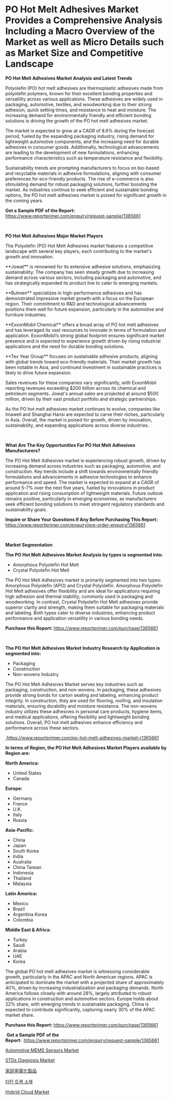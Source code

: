 <p><h1>PO Hot Melt Adhesives Market Provides a Comprehensive Analysis Including a Macro Overview of the Market as well as Micro Details such as Market Size and Competitive Landscape</h1></p><p><strong>PO Hot Melt Adhesives Market Analysis and Latest Trends</strong></p>
<p><p>Polyolefin (PO) hot melt adhesives are thermoplastic adhesives made from polyolefin polymers, known for their excellent bonding properties and versatility across various applications. These adhesives are widely used in packaging, automotive, textiles, and woodworking due to their strong adhesion, quick setting times, and resistance to heat and moisture. The increasing demand for environmentally friendly and efficient bonding solutions is driving the growth of the PO hot melt adhesives market.</p><p>The market is expected to grow at a CAGR of 8.6% during the forecast period, fueled by the expanding packaging industry, rising demand for lightweight automotive components, and the increasing need for durable adhesives in consumer goods. Additionally, technological advancements are leading to the development of new formulations, enhancing performance characteristics such as temperature resistance and flexibility.</p><p>Sustainability trends are prompting manufacturers to focus on bio-based and recyclable materials in adhesive formulations, aligning with consumer preferences for eco-friendly products. The rise of e-commerce is also stimulating demand for robust packaging solutions, further boosting the market. As industries continue to seek efficient and sustainable bonding options, the PO hot melt adhesives market is poised for significant growth in the coming years.</p></p>
<p><strong>Get a Sample PDF of the Report:&nbsp;</strong> <a href="https://www.reportprimer.com/enquiry/request-sample/1365661">https://www.reportprimer.com/enquiry/request-sample/1365661</a></p>
<p>&nbsp;</p>
<p><strong>PO Hot Melt Adhesives Major Market Players</strong></p>
<p><p>The Polyolefin (PO) Hot Melt Adhesives market features a competitive landscape with several key players, each contributing to the market's growth and innovation.</p><p>**Jowat** is renowned for its extensive adhesive solutions, emphasizing sustainability. The company has seen steady growth due to increasing demand across various sectors, including packaging and automotive, and has strategically expanded its product line to cater to emerging markets.</p><p>**Buhnen** specializes in high-performance adhesives and has demonstrated impressive market growth with a focus on the European region. Their commitment to R&D and technological advancements positions them well for future expansion, particularly in the automotive and furniture industries.</p><p>**ExxonMobil Chemical** offers a broad array of PO hot melt adhesives and has leveraged its vast resources to innovate in terms of formulation and application. ExxonMobil’s strong global footprint ensures significant market presence and is expected to experience growth driven by rising industrial applications and the need for durable bonding solutions.</p><p>**Tex Year Group** focuses on sustainable adhesive products, aligning with global trends toward eco-friendly materials. Their market growth has been notable in Asia, and continued investment in sustainable practices is likely to drive future expansion.</p><p>Sales revenues for these companies vary significantly, with ExxonMobil reporting revenues exceeding $200 billion across its chemical and petroleum segments. Jowat's annual sales are projected at around $500 million, driven by their vast product portfolio and strategic partnerships.</p><p>As the PO hot melt adhesives market continues to evolve, companies like Imawell and Shanghai Hansi are expected to carve their niches, particularly in Asia. Overall, the market is poised for growth, driven by innovation, sustainability, and expanding applications across diverse industries.</p></p>
<p>&nbsp;</p>
<p><strong>What Are The Key Opportunities For PO Hot Melt Adhesives Manufacturers?</strong></p>
<p><p>The PO Hot Melt Adhesives market is experiencing robust growth, driven by increasing demand across industries such as packaging, automotive, and construction. Key trends include a shift towards environmentally friendly formulations and advancements in adhesive technologies to enhance performance and speed. The market is expected to expand at a CAGR of around 5-7% over the next five years, fueled by innovations in product application and rising consumption of lightweight materials. Future outlook remains positive, particularly in emerging economies, as manufacturers seek efficient bonding solutions to meet stringent regulatory standards and sustainability goals.</p></p>
<p><strong>Inquire or Share Your Questions If Any Before Purchasing This Report:</strong> <a href="https://www.reportprimer.com/enquiry/pre-order-enquiry/1365661">https://www.reportprimer.com/enquiry/pre-order-enquiry/1365661</a></p>
<p>&nbsp;</p>
<p><strong>Market Segmentation</strong></p>
<p><strong>The PO Hot Melt Adhesives Market Analysis by types is segmented into:</strong></p>
<p><ul><li>Amorphous Polyolefin Hot Melt</li><li>Crystal Polyolefin Hot Melt</li></ul></p>
<p><p>The PO Hot Melt Adhesives market is primarily segmented into two types: Amorphous Polyolefin (APO) and Crystal Polyolefin. Amorphous Polyolefin Hot Melt adhesives offer flexibility and are ideal for applications requiring high adhesion and thermal stability, commonly used in packaging and woodworking. In contrast, Crystal Polyolefin Hot Melt adhesives provide superior clarity and strength, making them suitable for packaging materials and labeling. Both types cater to diverse industries, enhancing product performance and application versatility in various bonding needs.</p></p>
<p><strong>Purchase this Report:&nbsp;</strong><a href="https://www.reportprimer.com/purchase/1365661">https://www.reportprimer.com/purchase/1365661</a></p>
<p>&nbsp;</p>
<p><strong>The PO Hot Melt Adhesives Market Industry Research by Application is segmented into:</strong></p>
<p><ul><li>Packaging</li><li>Construction</li><li>Non-wovens Industry</li></ul></p>
<p><p>The PO Hot Melt Adhesives Market serves key industries such as packaging, construction, and non-wovens. In packaging, these adhesives provide strong bonds for carton sealing and labeling, enhancing product integrity. In construction, they are used for flooring, roofing, and insulation materials, ensuring durability and moisture resistance. The non-wovens industry utilizes these adhesives in personal care products, hygiene items, and medical applications, offering flexibility and lightweight bonding solutions. Overall, PO hot melt adhesives enhance efficiency and performance across these sectors.</p></p>
<p><a href="https://www.reportprimer.com/po-hot-melt-adhesives-market-r1365661">&nbsp;https://www.reportprimer.com/po-hot-melt-adhesives-market-r1365661</a></p>
<p><strong>In terms of Region, the PO Hot Melt Adhesives Market Players available by Region are:</strong></p>
<p>
    <p> <strong> North America: </strong>
        <ul>
            <li>United States</li>
            <li>Canada</li>
        </ul>
        </p> 
    <p> <strong> Europe: </strong>
        <ul>
            <li>Germany</li>
            <li>France</li>
            <li>U.K.</li>
            <li>Italy</li>
            <li>Russia</li>
        </ul>
        </p> 
    <p> <strong> Asia-Pacific: </strong>
        <ul>
            <li>China</li>
            <li>Japan</li>
            <li>South Korea</li>
            <li>India</li>
            <li>Australia</li>
            <li>China Taiwan</li>
            <li>Indonesia</li>
            <li>Thailand</li>
            <li>Malaysia</li>
        </ul>
        </p> 
    <p> <strong> Latin America: </strong>
        <ul>
            <li>Mexico</li>
            <li>Brazil</li>
            <li>Argentina Korea</li>
            <li>Colombia</li>
        </ul>
        </p> 
    <p> <strong> Middle East & Africa: </strong>
        <ul>
            <li>Turkey</li>
            <li>Saudi</li>
            <li>Arabia</li>
            <li>UAE</li>
            <li>Korea</li>
        </ul>
    </p>
    </p>
<p><p>The global PO hot melt adhesives market is witnessing considerable growth, particularly in the APAC and North American regions. APAC is anticipated to dominate the market with a projected share of approximately 40%, driven by increasing industrialization and packaging demands. North America follows closely with around 28%, largely attributed to robust applications in construction and automotive sectors. Europe holds about 22% share, with emerging trends in sustainable packaging. China is expected to contribute significantly, capturing nearly 30% of the APAC market share.</p></p>
<p><strong>Purchase this Report: </strong><a href="https://www.reportprimer.com/purchase/1365661">https://www.reportprimer.com/purchase/1365661</a></p>
<p>&nbsp;<strong>Get a Sample PDF of the Report:&nbsp;&nbsp;</strong><a href="https://www.reportprimer.com/enquiry/request-sample/1365661">https://www.reportprimer.com/enquiry/request-sample/1365661</a></p>
<p><strong></strong></p>
<p><p><a href="https://medium.com/@zoeyjohns1913/unveiling-market-trends-global-automotive-mems-sensors-market-growth-and-regional-insights-2024-17a7ede7893d?postPublishedType=repub">Automotive MEMS Sensors Market</a></p><p><a href="https://www.linkedin.com/pulse/exploring-stds-diagnosis-market-dynamics-global-trends-zeyoc?trackingId=GxN5N4k9QBigZnDxiiEN5A%3D%3D">STDs Diagnosis Market</a></p><p><a href="https://medium.com/@princess568789/2024%E5%B9%B4%E3%81%8B%E3%82%892031%E5%B9%B4%E3%81%BE%E3%81%A7%E3%81%AE%E3%82%B0%E3%83%AD%E3%83%BC%E3%83%90%E3%83%AB%E5%AE%B6%E9%9B%BB%E5%B8%82%E5%A0%B4%E3%81%AE%E5%8B%95%E5%90%91%E3%81%A8%E6%88%A6%E7%95%A5%E3%82%92%E6%8E%A2%E3%82%8B-1530519388f1?postPublishedType=repub">家庭用電化製品</a></p><p><a href="https://medium.com/@sadiejast2023/%EB%96%A0%EC%98%A4%EB%A5%B4%EB%8A%94-%ED%83%80%ED%83%84-%ED%8A%B8%EB%9E%99-%EC%86%8C%EC%9E%AC-%EC%8B%9C%EC%9E%A5-%EA%B8%B0%ED%9A%8C-2024%EB%85%84%EB%B6%80%ED%84%B0-2031%EB%85%84%EA%B9%8C%EC%A7%80%EC%9D%98-%ED%88%AC%EC%9E%90%EC%9E%90-%EB%B0%8F-%EC%9D%B4%ED%95%B4%EA%B4%80%EA%B3%84%EC%9E%90%EB%A5%BC-%EC%9C%84%ED%95%9C-%EC%8B%9C%EC%9E%A5-%EB%B6%84%EC%84%9D-%EC%A0%84%EB%A7%9D-bb70f040bec6">타탄 트랙 소재</a></p><p><a href="https://www.linkedin.com/pulse/hybrid-cloud-market-share-analysis-growth-trends-forecasts-rojie?trackingId=Ax6B0N8LR8KHuy5aCzI3jg%3D%3D">Hybrid Cloud Market</a></p></p>